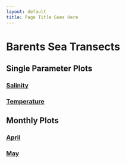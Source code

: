 ```yaml
---
layout: default
title: Page Title Goes Here
---
```



# Barents Sea Transects

## Single Parameter Plots
### [Salinity](Salinity.md)
### [Temperature](Temperature.md)

## Monthly Plots
### [April](April.md)
### [May](May.md)